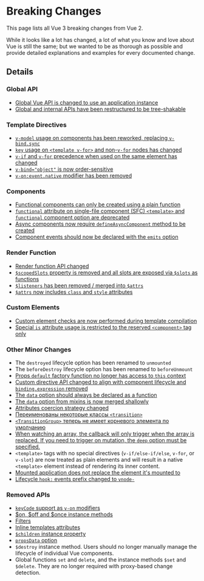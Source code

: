 # Breaking Changes

This page lists all Vue 3 breaking changes from Vue 2.

While it looks like a lot has changed, a lot of what you know and love about Vue is still the same; but we wanted to be as thorough as possible and provide detailed explanations and examples for every documented change.

## Details

### Global API

- [Global Vue API is changed to use an application instance](./global-api.html)
- [Global and internal APIs have been restructured to be tree-shakable](./global-api-treeshaking.html)

### Template Directives

- [`v-model` usage on components has been reworked, replacing `v-bind.sync`](./v-model.html)
- [`key` usage on `<template v-for>` and non-`v-for` nodes has changed](./key-attribute.html)
- [`v-if` and `v-for` precedence when used on the same element has changed](./v-if-v-for.html)
- [`v-bind="object"` is now order-sensitive](./v-bind.html)
- [`v-on:event.native` modifier has been removed](./v-on-native-modifier-removed.md)

### Components

- [Functional components can only be created using a plain function](./functional-components.html)
- [`functional` attribute on single-file component (SFC) `<template>` and `functional` component option are deprecated](./functional-components.html)
- [Async components now require `defineAsyncComponent` method to be created](./async-components.html)
- [Component events should now be declared with the `emits` option](./emits-option.md)

### Render Function

- [Render function API changed](./render-function-api.html)
- [`$scopedSlots` property is removed and all slots are exposed via `$slots` as functions](./slots-unification.html)
- [`$listeners` has been removed / merged into `$attrs`](./listeners-removed)
- [`$attrs` now includes `class` and `style` attributes](./attrs-includes-class-style.md)

### Custom Elements

- [Custom element checks are now performed during template compilation](./custom-elements-interop.html)
- [Special `is` attribute usage is restricted to the reserved `<component>` tag only](./custom-elements-interop.html#customized-built-in-elements)

### Other Minor Changes

- The `destroyed` lifecycle option has been renamed to `unmounted`
- The `beforeDestroy` lifecycle option has been renamed to `beforeUnmount`
- [Props `default` factory function no longer has access to `this` context](./props-default-this.html)
- [Custom directive API changed to align with component lifecycle and `binding.expression` removed](./custom-directives.html)
- [The `data` option should always be declared as a function](./data-option.html)
- [The `data` option from mixins is now merged shallowly](./data-option.html#mixin-merge-behavior-change)
- [Attributes coercion strategy changed](./attribute-coercion.html)
- [Переименованы некоторые классы `<transition>`](./transition.html)
- [`<TransitionGroup>` теперь не имеет корневого элемента по умолчанию](./transition-group.html)
- [When watching an array, the callback will only trigger when the array is replaced. If you need to trigger on mutation, the `deep` option must be specified.](./watch.html)
- `<template>` tags with no special directives (`v-if/else-if/else`, `v-for`, or `v-slot`) are now treated as plain elements and will result in a native `<template>` element instead of rendering its inner content.
- [Mounted application does not replace the element it's mounted to](./mount-changes.html)
- [Lifecycle `hook:` events prefix changed to `vnode-`](./vnode-lifecycle-events.html)

### Removed APIs

- [`keyCode` support as `v-on` modifiers](./keycode-modifiers.html)
- [$on, $off and \$once instance methods](./events-api.html)
- [Filters](./filters.html)
- [Inline templates attributes](./inline-template-attribute.html)
- [`$children` instance property](./children.html)
- [`propsData` option](./props-data.html)
- `$destroy` instance method. Users should no longer manually manage the lifecycle of individual Vue components.
- Global functions `set` and `delete`, and the instance methods `$set` and `$delete`. They are no longer required with proxy-based change detection.
